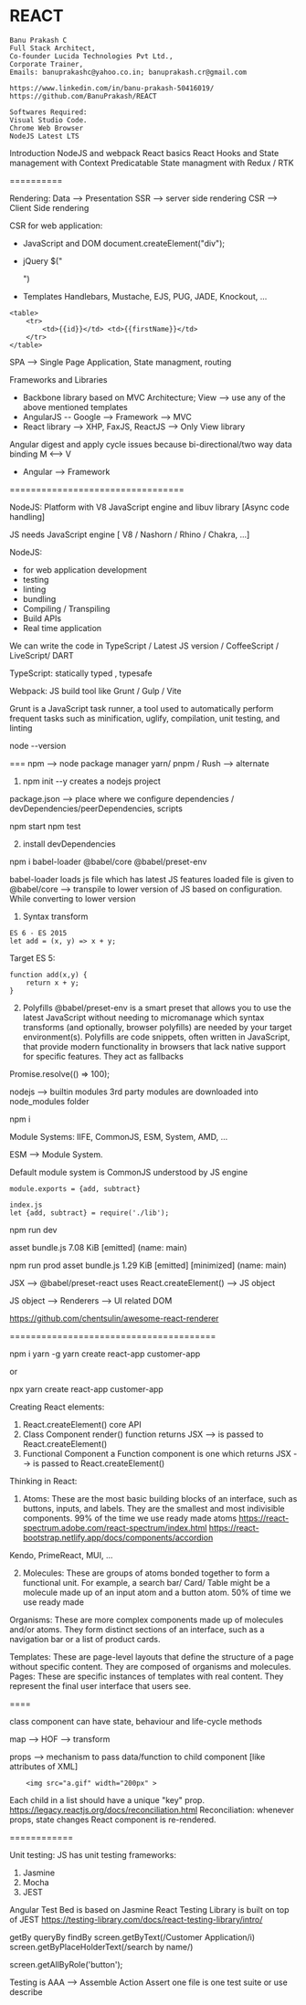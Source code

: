 # REACT
```
Banu Prakash C
Full Stack Architect,
Co-founder Lucida Technologies Pvt Ltd.,
Corporate Trainer,
Emails: banuprakashc@yahoo.co.in; banuprakash.cr@gmail.com

https://www.linkedin.com/in/banu-prakash-50416019/
https://github.com/BanuPrakash/REACT

Softwares Required:
Visual Studio Code.
Chrome Web Browser
NodeJS Latest LTS
```

Introduction NodeJS and webpack
React basics
React Hooks and State management with Context
Predicatable State managment with Redux / RTK

==========

Rendering: Data --> Presentation
SSR --> server side rendering
CSR --> Client Side rendering

CSR for web application:
* JavaScript and DOM
document.createElement("div");

* jQuery 
$("<div/>")


* Templates
Handlebars, Mustache, EJS, PUG, JADE, Knockout, ...

```
<table>
    <tr>
        <td>{{id}}</td> <td>{{firstName}}</td>
    </tr>
</table>

```

SPA --> Single Page Application, State managment, routing

Frameworks and Libraries
* Backbone library based on MVC Architecture; View --> use any of the above mentioned templates
* AngularJS -- Google --> Framework --> MVC 
* React library --> XHP, FaxJS, ReactJS --> Only View library

Angular digest and apply cycle issues because bi-directional/two way data binding
M <--> V

* Angular --> Framework

=================================

NodeJS: Platform with V8 JavaScript engine and libuv library [Async code handling]

JS needs JavaScript engine [ V8 / Nashorn / Rhino / Chakra, ...]

NodeJS:
* for web application development
* testing
* linting
* bundling
* Compiling / Transpiling
* Build APIs
* Real time application

We can write the code in TypeScript / Latest JS version / CoffeeScript / LiveScript/ DART

TypeScript: statically typed , typesafe

Webpack: JS build tool like Grunt / Gulp / Vite

Grunt is a JavaScript task runner, a tool used to automatically perform frequent tasks such as minification, uglify, compilation, unit testing, and linting

node --version

===
npm --> node package manager
yarn/ pnpm / Rush --> alternate
1) npm init --y
creates a nodejs project

package.json --> place where we configure dependencies / devDependencies/peerDependencies, scripts

npm start
npm test

2) install devDependencies

npm i babel-loader @babel/core @babel/preset-env

babel-loader loads js file which has latest JS features
loaded file is given to @babel/core --> transpile to lower version of JS based on configuration.
While converting to lower version
1) Syntax transform
```
ES 6 - ES 2015
let add = (x, y) => x + y;
```
Target ES 5:
```
function add(x,y) {
    return x + y;
}
```
2) Polyfills
@babel/preset-env is a smart preset that allows you to use the latest JavaScript without needing to micromanage which syntax transforms (and optionally, browser polyfills) are needed by your target environment(s).
Polyfills are code snippets, often written in JavaScript, that provide modern functionality in browsers that lack native support for specific features. They act as fallbacks

Promise.resolve(() => 100);

nodejs --> builtin modules
3rd party modules are downloaded into node_modules folder

npm i

Module Systems: IIFE, CommonJS, ESM, System, AMD, ...

ESM --> Module System.

Default module system is CommonJS understood by JS engine

```
module.exports = {add, subtract}

index.js
let {add, subtract} = require('./lib');
```
npm run dev

asset bundle.js 7.08 KiB [emitted] (name: main)

npm run prod
asset bundle.js 1.29 KiB [emitted] [minimized] (name: main)


JSX --> @babel/preset-react uses React.createElement() --> JS object

JS object --> Renderers --> UI related DOM

https://github.com/chentsulin/awesome-react-renderer

=======================================

npm i yarn -g
yarn create react-app customer-app

or

npx yarn create react-app customer-app

Creating React elements:
1) React.createElement() core API
2) Class Component
    render() function returns JSX --> is passed to React.createElement()
3) Functional Component
a Function component is one which returns JSX --> is passed to React.createElement()

Thinking in React:
1) Atoms: These are the most basic building blocks of an interface, such as buttons, inputs, and labels. They are the smallest and most indivisible components.
99% of the time we use ready made atoms
https://react-spectrum.adobe.com/react-spectrum/index.html
https://react-bootstrap.netlify.app/docs/components/accordion

Kendo, PrimeReact, MUI, ...

2) Molecules: These are groups of atoms bonded together to form a functional unit. For example, a search bar/ Card/ Table might be a molecule made up of an input atom and a button atom.
50% of time we use ready made

Organisms: These are more complex components made up of molecules and/or atoms. They form distinct sections of an interface, such as a navigation bar or a list of product cards.

Templates: These are page-level layouts that define the structure of a page without specific content. They are composed of organisms and molecules.
Pages: These are specific instances of templates with real content. They represent the final user interface that users see.

====

class component can have state, behaviour and life-cycle methods

map --> HOF --> transform

props --> mechanism to pass data/function to child component [like attributes of XML]

```
    <img src="a.gif" width="200px" >
```
 
 Each child in a list should have a unique "key" prop.
 https://legacy.reactjs.org/docs/reconciliation.html
 Reconciliation: whenever props, state changes React component is re-rendered.

============

Unit testing:
JS has unit testing frameworks:
1) Jasmine
2) Mocha
3) JEST

Angular Test Bed is based on Jasmine
React Testing Library is built on top of JEST
https://testing-library.com/docs/react-testing-library/intro/

getBy
queryBy
findBy
screen.getByText(/Customer Application/i)
screen.getByPlaceHolderText(/search by name/)

screen.getAllByRole('button');

Testing is AAA --> Assemble Action Assert
one file is one test suite or use describe
